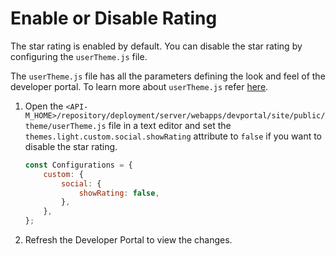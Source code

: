 # Enable or Disable Rating

The star rating is enabled by default. You can disable the star rating by configuring the `userTheme.js` file.

The `userTheme.js` file has all the parameters defining the look and feel of the developer portal. To learn more about `userTheme.js` refer [here]({{base_path}}/reference/customize-product/customizations/customizing-the-developer-portal/overriding-developer-portal-theme/#global-theming).

1. Open the `<API-M_HOME>/repository/deployment/server/webapps/devportal/site/public/theme/userTheme.js` file in a text editor and set the `themes.light.custom.social.showRating` attribute to `false` if you want to disable the star rating.

    ```js
    const Configurations = {
        custom: {
            social: {
                showRating: false,
            },
        },
    };
    ```

2. Refresh the Developer Portal to view the changes.